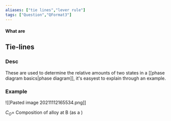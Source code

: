 ```yaml
---
aliases: ["tie lines","lever rule"]
tags: ["Question","QFormat3"]
---
```


#### What are
## Tie-lines
### Desc
These are used to determine the relative amounts of two states in a [[phase diagram basics|phase diagram]], it's easyest to explain through an example.

### Example
![[Pasted image 20211112165534.png]]

$C_O=$ Composition of alloy at B (as a )